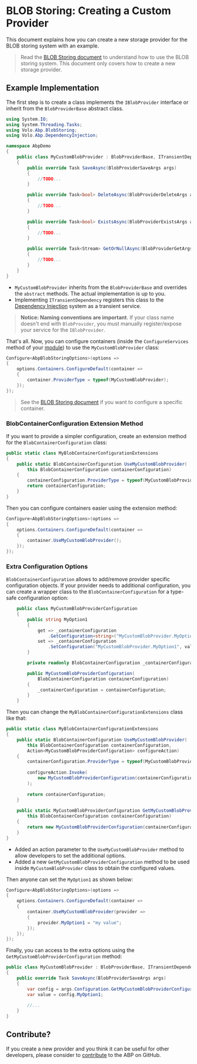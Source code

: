 # BLOB Storing: Creating a Custom Provider

This document explains how you can create a new storage provider for the BLOB storing system with an example.

> Read the [BLOB Storing document](../blob-storing) to understand how to use the BLOB storing system. This document only covers how to create a new storage provider.

## Example Implementation

The first step is to create a class implements the `IBlobProvider` interface or inherit from the `BlobProviderBase` abstract class.

````csharp
using System.IO;
using System.Threading.Tasks;
using Volo.Abp.BlobStoring;
using Volo.Abp.DependencyInjection;

namespace AbpDemo
{
    public class MyCustomBlobProvider : BlobProviderBase, ITransientDependency
    {
        public override Task SaveAsync(BlobProviderSaveArgs args)
        {
            //TODO...
        }

        public override Task<bool> DeleteAsync(BlobProviderDeleteArgs args)
        {
            //TODO...
        }

        public override Task<bool> ExistsAsync(BlobProviderExistsArgs args)
        {
            //TODO...
        }

        public override Task<Stream> GetOrNullAsync(BlobProviderGetArgs args)
        {
            //TODO...
        }
    }
}
````

* `MyCustomBlobProvider` inherits from the `BlobProviderBase` and overrides the `abstract` methods. The actual implementation is up to you.
* Implementing `ITransientDependency` registers this class to the [Dependency Injection](../../fundamentals/dependency-injection.md) system as a transient service.

> **Notice: Naming conventions are important**. If your class name doesn't end with `BlobProvider`, you must manually register/expose your service for the `IBlobProvider`.

That's all. Now, you can configure containers (inside the `ConfigureServices` method of your [module](../../architecture/modularity/basics.md)) to use the `MyCustomBlobProvider` class:

````csharp
Configure<AbpBlobStoringOptions>(options =>
{
    options.Containers.ConfigureDefault(container =>
    {
        container.ProviderType = typeof(MyCustomBlobProvider);
    });
});
````

> See the [BLOB Storing document](../blob-storing) if you want to configure a specific container.

### BlobContainerConfiguration Extension Method

If you want to provide a simpler configuration, create an extension method for the `BlobContainerConfiguration` class:

````csharp
public static class MyBlobContainerConfigurationExtensions
{
    public static BlobContainerConfiguration UseMyCustomBlobProvider(
        this BlobContainerConfiguration containerConfiguration)
    {
        containerConfiguration.ProviderType = typeof(MyCustomBlobProvider);
        return containerConfiguration;
    }
}
````

Then you can configure containers easier using the extension method:

````csharp
Configure<AbpBlobStoringOptions>(options =>
{
    options.Containers.ConfigureDefault(container =>
    {
        container.UseMyCustomBlobProvider();
    });
});
````

### Extra Configuration Options

`BlobContainerConfiguration` allows to add/remove provider specific configuration objects. If your provider needs to additional configuration, you can create a wrapper class to the `BlobContainerConfiguration` for a type-safe configuration option:

````csharp
    public class MyCustomBlobProviderConfiguration
    {
        public string MyOption1
        {
            get => _containerConfiguration
                .GetConfiguration<string>("MyCustomBlobProvider.MyOption1");
            set => _containerConfiguration
                .SetConfiguration("MyCustomBlobProvider.MyOption1", value);
        }

        private readonly BlobContainerConfiguration _containerConfiguration;

        public MyCustomBlobProviderConfiguration(
            BlobContainerConfiguration containerConfiguration)
        {
            _containerConfiguration = containerConfiguration;
        }
    }
````

Then you can change the `MyBlobContainerConfigurationExtensions` class like that:

````csharp
public static class MyBlobContainerConfigurationExtensions
{
    public static BlobContainerConfiguration UseMyCustomBlobProvider(
        this BlobContainerConfiguration containerConfiguration,
        Action<MyCustomBlobProviderConfiguration> configureAction)
    {
        containerConfiguration.ProviderType = typeof(MyCustomBlobProvider);
        
        configureAction.Invoke(
            new MyCustomBlobProviderConfiguration(containerConfiguration)
        );
        
        return containerConfiguration;
    }
    
    public static MyCustomBlobProviderConfiguration GetMyCustomBlobProviderConfiguration(
        this BlobContainerConfiguration containerConfiguration)
    {
        return new MyCustomBlobProviderConfiguration(containerConfiguration);
    }
}
````

* Added an action parameter to the `UseMyCustomBlobProvider` method to allow developers to set the additional options.
* Added a new `GetMyCustomBlobProviderConfiguration` method to be used inside `MyCustomBlobProvider` class to obtain the configured values.

Then anyone can set the `MyOption1` as shown below:

````csharp
Configure<AbpBlobStoringOptions>(options =>
{
    options.Containers.ConfigureDefault(container =>
    {
        container.UseMyCustomBlobProvider(provider =>
        {
            provider.MyOption1 = "my value";
        });
    });
});
````

Finally, you can access to the extra options using the `GetMyCustomBlobProviderConfiguration` method:

````csharp
public class MyCustomBlobProvider : BlobProviderBase, ITransientDependency
{
    public override Task SaveAsync(BlobProviderSaveArgs args)
    {
        var config = args.Configuration.GetMyCustomBlobProviderConfiguration();
        var value = config.MyOption1;
        
        //...
    }
}
````

## Contribute?

If you create a new provider and you think it can be useful for other developers, please consider to [contribute](../../../contribution) to the ABP on GitHub.
